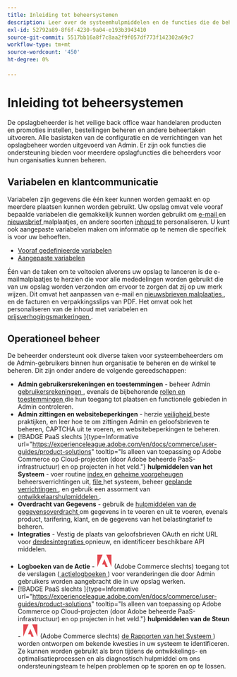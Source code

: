 ```yaml
---
title: Inleiding tot beheersystemen
description: Leer over de systeemhulpmiddelen en de functies die de beheerder van de opslag kan gebruiken om de plaatsen, de gegevens, de integratie, en gebruikers te beheren Admin.
exl-id: 52792a89-8f6f-4230-9a04-e193b3943410
source-git-commit: 5517bb16a8f7c8aa2f9f057df773f142302a69c7
workflow-type: tm+mt
source-wordcount: '450'
ht-degree: 0%

---
```


# Inleiding tot beheersystemen

De opslagbeheerder is het veilige back office waar handelaren producten en promoties instellen, bestellingen beheren en andere beheertaken uitvoeren. Alle basistaken van de configuratie en de verrichtingen van het opslagbeheer worden uitgevoerd van Admin. Er zijn ook functies die ondersteuning bieden voor meerdere opslagfuncties die beheerders voor hun organisaties kunnen beheren.

## Variabelen en klantcommunicatie

Variabelen zijn gegevens die één keer kunnen worden gemaakt en op meerdere plaatsen kunnen worden gebruikt. Uw opslag omvat vele vooraf bepaalde variabelen die gemakkelijk kunnen worden gebruikt om [ e-mail ](email-templates.md) en [ nieuwsbrief ](../merchandising-promotions/newsletter-template.md) malplaatjes, en andere soorten [ inhoud ](../content-design/introduction.md#content) te personaliseren. U kunt ook aangepaste variabelen maken om informatie op te nemen die specifiek is voor uw behoeften.

- [Vooraf gedefinieerde variabelen](variables-predefined.md)
- [Aangepaste variabelen](variables-custom.md)

Één van de taken om te voltooien alvorens uw opslag te lanceren is de e-mailmalplaatjes te herzien die voor alle mededelingen worden gebruikt die van uw opslag worden verzonden om ervoor te zorgen dat zij op uw merk wijzen. Dit omvat het aanpassen van e-mail en [ nieuwsbrieven malplaatjes ](../merchandising-promotions/newsletter-template.md), en de facturen en verpakkingsslips van PDF. Het omvat ook het personaliseren van de inhoud met variabelen en [ prijsverhogingsmarkeringen ](markup-tags.md).

## Operationeel beheer

De beheerder ondersteunt ook diverse taken voor systeembeheerders om de Admin-gebruikers binnen hun organisatie te beheren en de winkel te beheren. Dit zijn onder andere de volgende gereedschappen:

- **Admin gebruikersrekeningen en toestemmingen** - beheer Admin [ gebruikersrekeningen ](permissions-users-all.md), evenals de bijbehorende [ rollen en toestemmingen ](permissions-user-roles.md) die hun toegang tot plaatsen en functionele gebieden in Admin controleren.
- **Admin zittingen en websitebeperkingen** - herzie [ veiligheid ](security.md) beste praktijken, en leer hoe te om zittingen Admin en geloofsbrieven te beheren, CAPTCHA uit te voeren, en websitebeperkingen te beheren.
- [!BADGE  PaaS slechts ]{type=Informative url="https://experienceleague.adobe.com/en/docs/commerce/user-guides/product-solutions" tooltip="Is alleen van toepassing op Adobe Commerce op Cloud-projecten (door Adobe beheerde PaaS-infrastructuur) en op projecten in het veld."} **hulpmiddelen van het Systeem** - voer routine [ index ](index-management.md) en [ geheime voorgeheugen ](cache-management.md) beheersverrichtingen uit, [ file ](backups.md) het systeem, beheer [ geplande verrichtingen ](data-scheduled-import-export.md), en gebruik een assorment van [ ontwikkelaarshulpmiddelen ](developer-tools.md).
- **Overdracht van Gegevens** - gebruik de [ hulpmiddelen van de gegevensoverdracht ](data-transfer.md) om gegevens in te voeren en uit te voeren, evenals product, tarifering, klant, en de gegevens van het belastingtarief te beheren.
- **Integraties** - Vestig de plaats van geloofsbrieven OAuth en richt URL voor [ derdesintegraties ](integrations.md) opnieuw, en identificeer beschikbare API middelen.
- **Logboeken van de Actie** - ![ Adobe Commerce ](../assets/adobe-logo.svg) (Adobe Commerce slechts) toegang tot de verslagen ([ actielogboeken ](action-log.md)) voor veranderingen die door Admin gebruikers worden aangebracht die in uw opslag werken.
- [!BADGE  PaaS slechts ]{type=Informative url="https://experienceleague.adobe.com/en/docs/commerce/user-guides/product-solutions" tooltip="Is alleen van toepassing op Adobe Commerce op Cloud-projecten (door Adobe beheerde PaaS-infrastructuur) en op projecten in het veld."} **hulpmiddelen van de Steun** - ![ Adobe Commerce ](../assets/adobe-logo.svg) (Adobe Commerce slechts) [ de Rapporten van het Systeem ](support.md#access-system-reports)) worden ontworpen om bekende kwesties in uw systeem te identificeren. Ze kunnen worden gebruikt als bron tijdens de ontwikkelings- en optimalisatieprocessen en als diagnostisch hulpmiddel om ons ondersteuningsteam te helpen problemen op te sporen en op te lossen.
